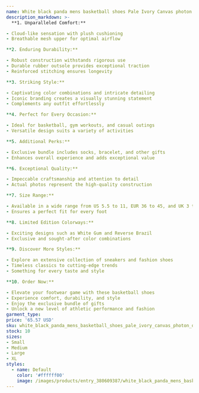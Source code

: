 ```yaml
---
name: White black panda mens basketball shoes Pale Ivory Canvas photon dust reverse brazil grey fog argon blue triple pink UNC valentines day low
description_markdown: >-
  **1. Unparalleled Comfort:**

- Cloud-like sensation with plush cushioning
- Breathable mesh upper for optimal airflow

**2. Enduring Durability:**

- Robust construction withstands rigorous use
- Durable rubber outsole provides exceptional traction
- Reinforced stitching ensures longevity

**3. Striking Style:**

- Captivating color combinations and intricate detailing
- Iconic branding creates a visually stunning statement
- Complements any outfit effortlessly

**4. Perfect for Every Occasion:**

- Ideal for basketball, gym workouts, and casual outings
- Versatile design suits a variety of activities

**5. Additional Perks:**

- Exclusive bundle includes socks, bracelet, and other gifts
- Enhances overall experience and adds exceptional value

**6. Exceptional Quality:**

- Impeccable craftsmanship and attention to detail
- Actual photos represent the high-quality construction

**7. Size Range:**

- Available in a wide range from US 5.5 to 11, EUR 36 to 45, and UK 3 to 10
- Ensures a perfect fit for every foot

**8. Limited Edition Colorways:**

- Exciting designs such as White Gum and Reverse Brazil
- Exclusive and sought-after color combinations

**9. Discover More Styles:**

- Explore an extensive collection of sneakers and fashion shoes
- Timeless classics to cutting-edge trends
- Something for every taste and style

**10. Order Now:**

- Elevate your footwear game with these basketball shoes
- Experience comfort, durability, and style
- Enjoy the exclusive bundle of gifts
- Unlock a new level of athletic performance and fashion
garment_type:
price: '65.57 USD'
sku: white_black_panda_mens_basketball_shoes_pale_ivory_canvas_photon_dust_reverse_brazil_grey_fog_argon_blue_triple_pink_unc_valentines_day_low
stock: 10
sizes:
- Small
- Medium
- Large
- XL
styles:
  - name: Default
    color: '#ffffff00'
    image: /images/products/entry_380609387/white_black_panda_mens_basketball_shoes_pale_ivory_canvas_photon_dust_reverse_brazil_grey_fog_argon_blue_triple_pink_unc_valentines_day_low_380609387.jpg
---
```

